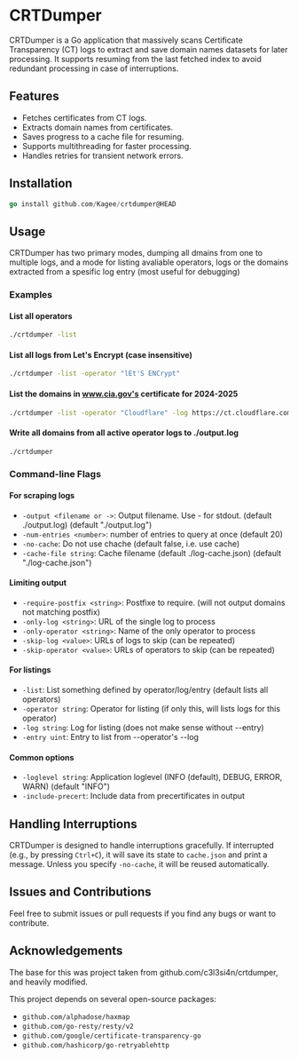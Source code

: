 # CRTDumper

CRTDumper is a Go application that massively scans Certificate Transparency (CT) logs to extract and save domain names datasets for later processing. It supports resuming from the last fetched index to avoid redundant processing in case of interruptions.

## Features

- Fetches certificates from CT logs.
- Extracts domain names from certificates.
- Saves progress to a cache file for resuming.
- Supports multithreading for faster processing.
- Handles retries for transient network errors.

## Installation

```go
go install github.com/Kagee/crtdumper@HEAD 
```

## Usage

CRTDumper has two primary modes, dumping all dmains from one to multiple logs, and
a mode for listing avaliable operators, logs or the domains extracted from a spesific
log entry (most useful for debugging)

### Examples

#### List all operators
```sh
./crtdumper -list
```

#### List all logs from Let's Encrypt (case insensitive)
```sh
./crtdumper -list -operator "lEt'S ENCrypt"
```

#### List the domains in www.cia.gov's certificate for 2024-2025
```sh
./crtdumper -list -operator "Cloudflare" -log https://ct.cloudflare.com/logs/nimbus2025 --entry 38779142
```

#### Write all domains from all active operator logs to ./output.log
```sh
./crtdumper
```

### Command-line Flags
#### For scraping logs
- `-output <filename or ->`:
        Output filename. Use - for stdout. (default ./output.log) (default "./output.log")
- `-num-entries <number>`:
        number of entries to query at once (default 20)
- `-no-cache`:
        Do not use chache (default false, i.e. use cache)
- `-cache-file string`:
        Cache filename (default ./log-cache.json) (default "./log-cache.json")

#### Limiting output
- `-require-postfix <string>`:
        Postfixe to require. (will not output domains not matching postfix)
- `-only-log <string>`:
        URL of the single log to process
- `-only-operator <string>`:
        Name of the only operator to process
- `-skip-log <value>`:
        URLs of logs to skip (can be repeated)
- `-skip-operator <value>`:
        URLs of operators to skip (can be repeated)

#### For listings
- `-list`:
        List something defined by operator/log/entry (default lists all operators)
- `-operator string`:
        Operator for listing (if only this, will lists logs for this operator)
- `-log string`:
        Log for listing (does not make sense without --entry)
- `-entry uint`:
        Entry to list from --operator's --log

#### Common options
- `-loglevel string`:
        Application loglevel (INFO (default), DEBUG, ERROR, WARN) (default "INFO")
- `-include-precert`:
        Include data from precertificates in output

## Handling Interruptions

CRTDumper is designed to handle interruptions gracefully. If interrupted (e.g., by
pressing `Ctrl+C`), it will save its state to `cache.json`  and print a message. 
Unless you specify `-no-cache`, it will be reused automatically.

## Issues and Contributions

Feel free to submit issues or pull requests if you find any bugs or want to contribute.

## Acknowledgements

The base for this was project taken from github.com/c3l3si4n/crtdumper, and heavily modified.

This project depends on several open-source packages:

- `github.com/alphadose/haxmap`
- `github.com/go-resty/resty/v2`
- `github.com/google/certificate-transparency-go`
- `github.com/hashicorp/go-retryablehttp`

